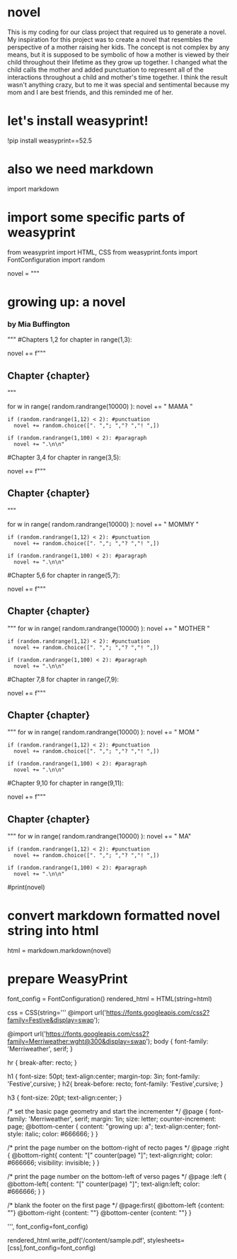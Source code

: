 # novel
This is my coding for our class project that required us to generate a novel. 
My inspiration for this project was to create a novel that resembles the perspective of a mother raising her kids. The concept is not complex by any means, but it is supposed to be symbolic of how a mother is viewed by their child throughout their lifetime as they grow up together. I changed what the child calls the mother and added punctuation to represent all of the interactions throughout a child and mother's time together. I think the result wasn't anything crazy, but to me it was special and sentimental because my mom and I are best friends, and this reminded me of her.



# let's install weasyprint!
!pip install weasyprint==52.5

# also we need markdown
import markdown

# import some specific parts of weasyprint
from weasyprint import HTML, CSS
from weasyprint.fonts import FontConfiguration
import random

novel = """


# growing up: a novel
### by Mia Buffington


"""
#Chapters 1,2
for chapter in range(1,3): 

  novel += f"""

## Chapter {chapter}

  """ 
  
  for w in range( random.randrange(10000) ): 
    novel += " MAMA "
    
    if (random.randrange(1,12) < 2): #punctuation 
      novel += random.choice([". ","; ","? ","! ",])

    if (random.randrange(1,100) < 2): #paragraph
      novel += ".\n\n"

#Chapter 3,4
for chapter in range(3,5):

  novel += f"""

## Chapter {chapter}

  """ 

  for w in range( random.randrange(10000) ): 
    novel += " MOMMY "
    
    if (random.randrange(1,12) < 2): #punctuation 
      novel += random.choice([". ","; ","? ","! ",])

    if (random.randrange(1,100) < 2): #paragraph
      novel += ".\n\n"

#Chapter 5,6
for chapter in range(5,7):

  novel += f"""

## Chapter {chapter}

  """ 
  for w in range( random.randrange(10000) ): 
    novel += " MOTHER "
    
    if (random.randrange(1,12) < 2): #punctuation 
      novel += random.choice([". ","; ","? ","! ",])

    if (random.randrange(1,100) < 2): #paragraph
      novel += ".\n\n"

#Chapter 7,8
for chapter in range(7,9):

  novel += f"""

## Chapter {chapter}

  """ 
  for w in range( random.randrange(10000) ): 
    novel += " MOM "
    
    if (random.randrange(1,12) < 2): #punctuation 
      novel += random.choice([". ","; ","? ","! ",])

    if (random.randrange(1,100) < 2): #paragraph
      novel += ".\n\n"

#Chapter 9,10
for chapter in range(9,11):

  novel += f"""

## Chapter {chapter}

  """ 
  for w in range( random.randrange(10000) ): 
    novel += " MA"
    
    if (random.randrange(1,12) < 2): #punctuation 
      novel += random.choice([". ","; ","? ","! ",])

    if (random.randrange(1,100) < 2): #paragraph
      novel += ".\n\n"

#print(novel)
# convert markdown formatted novel string into html
html = markdown.markdown(novel)


# prepare WeasyPrint
font_config = FontConfiguration()
rendered_html = HTML(string=html)



css = CSS(string='''
@import url('https://fonts.googleapis.com/css2?family=Festive&display=swap');

@import url('https://fonts.googleapis.com/css2?family=Merriweather:wght@300&display=swap');
body {
font-family: 'Merriweather', serif;
}

hr {
  break-after: recto; 
}

h1 {
  font-size: 50pt;
  text-align:center;
  margin-top: 3in;
  font-family: 'Festive',cursive;
}
h2{
  break-before: recto;
  font-family: 'Festive',cursive;
}

h3 {
  font-size: 20pt;
  text-align:center;
}

/* set the basic page geometry and start the incrementer */
@page {
  font-family: 'Merriweather', serif;
  margin: 1in;
  size: letter;
  counter-increment: page;
  @bottom-center {
    content: "growing up: a";
    text-align:center;
    font-style: italic;
    color: #666666;
  }
}

/* print the page number on the bottom-right of recto pages */
@page :right {
  @bottom-right{
    content: "[" counter(page) "]";
    text-align:right;
    color: #666666;
    visibility: invisible;
  }
}

/* print the page number on the bottom-left of verso pages */
@page :left {
  @bottom-left{
    content: "[" counter(page) "]";
    text-align:left;
    color: #666666;
  }
}

/* blank the footer on the first page */
@page:first{
  @bottom-left {content: ""}
  @bottom-right {content: ""}
  @bottom-center {content: ""}
}


''', font_config=font_config)

rendered_html.write_pdf('/content/sample.pdf', stylesheets=[css],font_config=font_config)
